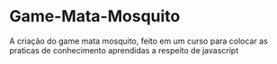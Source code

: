 # Game-Mata-Mosquito
  A criação do game mata mosquito, feito em um curso para colocar as praticas de conhecimento aprendidas a respeito de javascript
